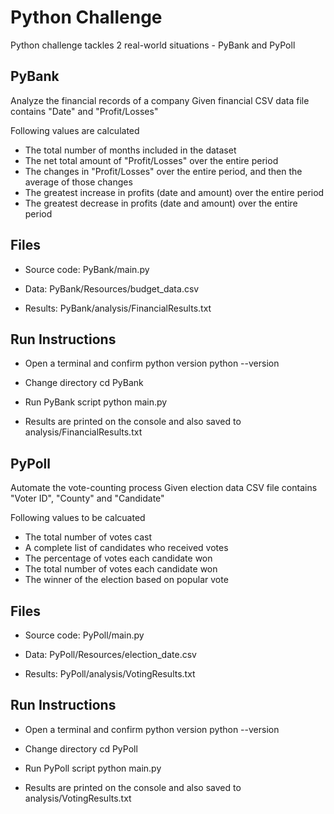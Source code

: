 # Python Challenge

Python challenge tackles 2 real-world situations - PyBank and PyPoll

## PyBank
Analyze the financial records of a company
Given financial CSV data file contains "Date" and "Profit/Losses"

Following values are calculated
* The total number of months included in the dataset
* The net total amount of "Profit/Losses" over the entire period
* The changes in "Profit/Losses" over the entire period, and then the average of those changes
* The greatest increase in profits (date and amount) over the entire period
* The greatest decrease in profits (date and amount) over the entire period

## Files
* Source code:
    PyBank/main.py
  
* Data:
    PyBank/Resources/budget_data.csv
  
* Results:
    PyBank/analysis/FinancialResults.txt

## Run Instructions

* Open a terminal and confirm python version
  python --version

* Change directory
  cd PyBank

* Run PyBank script
  python main.py

* Results are printed on the console and also saved to analysis/FinancialResults.txt
  
## PyPoll
Automate the vote-counting process
Given election data CSV file contains "Voter ID", "County" and "Candidate"

Following values to be calcuated
* The total number of votes cast
* A complete list of candidates who received votes
* The percentage of votes each candidate won
* The total number of votes each candidate won
* The winner of the election based on popular vote

## Files
* Source code:
    PyPoll/main.py
  
* Data:
    PyPoll/Resources/election_date.csv
  
* Results:
    PyPoll/analysis/VotingResults.txt

## Run Instructions

* Open a terminal and confirm python version
  python --version

* Change directory
  cd PyPoll

* Run PyPoll script
  python main.py

* Results are printed on the console and also saved to analysis/VotingResults.txt
  
    
